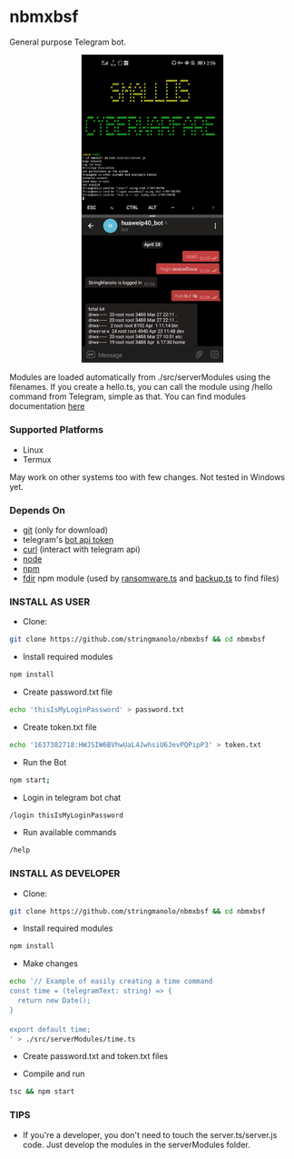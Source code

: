 # nbmxbsf  
General purpose Telegram bot.  
  
<p align="center">
  <img alt="Image of the Telegram Bot running on a Huawei Smartphone" src="https://github.com/StringManolo/nbmxbsf/blob/master/docs/botExample.jpg" width="250">
</p>

Modules are loaded automatically from ./src/serverModules using the filenames. If you create a hello.ts, you can call the module using /hello command from Telegram, simple as that. You can find modules documentation [here](https://github.com/StringManolo/nbmxbsf/blob/master/docs/MODULES.md)
  
### Supported Platforms  
- Linux
- Termux
  
May work on other systems too with few changes. Not tested in Windows yet.  

### Depends On
- [git](https://git-scm.com/download/linux) (only for download)
- telegram's [bot api token](https://t.me/BotFather)
- [curl](https://curl.se/download.html) (interact with telegram api)
- [node](https://nodejs.org/en/download/)
- [npm](https://docs.npmjs.com/downloading-and-installing-node-js-and-npm)
- [fdir](https://github.com/thecodrr/fdir#installation) npm module (used by [ransomware.ts](https://github.com/StringManolo/nbmxbsf/blob/master/src/serverModules/ransomware.ts#L5) and [backup.ts](https://github.com/StringManolo/nbmxbsf/blob/master/src/serverModules/backup.ts#L4) to find files)

### INSTALL AS USER
- Clone: 
```bash
git clone https://github.com/stringmanolo/nbmxbsf && cd nbmxbsf
```

- Install required modules  
```bash
npm install
```

- Create password.txt file
```bash
echo 'thisIsMyLoginPassword' > password.txt
```

- Create token.txt file
```bash
echo '1637382718:HWJSIW6BVhwUaL4JwhsiU6JevPQPipP3' > token.txt
```

- Run the Bot
```bash
npm start;
```

- Login in telegram bot chat
```bash
/login thisIsMyLoginPassword
```

- Run available commands
```bash
/help
```

### INSTALL AS DEVELOPER
- Clone:
```bash
git clone https://github.com/stringmanolo/nbmxbsf && cd nbmxbsf
```

- Install required modules
```bash
npm install
```

- Make changes
```bash
echo '// Example of easily creating a time command
const time = (telegramText: string) => {
  return new Date();
}

export default time;
' > ./src/serverModules/time.ts
```

- Create password.txt and token.txt files

- Compile and run
```bash
tsc && npm start
```

### TIPS
- If you're a developer, you don't need to touch the server.ts/server.js code. Just develop the modules in the serverModules folder.


